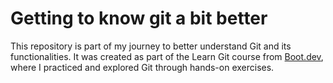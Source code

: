 # Getting to know git a bit better

This repository is part of my journey to better understand Git and its functionalities. It was created as part of the Learn Git course from [Boot.dev](https://www.boot.dev/tracks/backend), where I practiced and explored Git through hands-on exercises.
